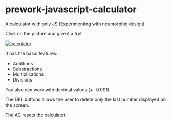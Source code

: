 # prework-javascript-calculator

A calculator with only JS (Experimenting with neumorphic design)

Click on the picture and give it a try!

<a href="https://luismiguelfeijoo.github.io/prework-javascript-calculator/"><img src="https://i.imgur.com/MiuexKj.png" alt="calculator" /></a>

It has the basic features:
  * Additions
  * Substractions
  * Multiplications
  * Divisions
  
You also can work with decimal values (+- 0.001).

The DEL buttons allows the user to delete only the last number displayed on the screen.

The AC resets the calculator.
